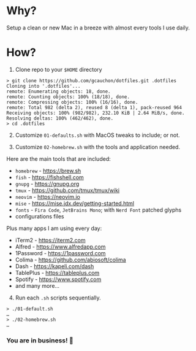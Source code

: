 # Why?

Setup a clean or new Mac in a breeze with almost every tools I use daily.

# How?

1. Clone repo to your `$HOME` directory

```shell
> git clone https://github.com/gcauchon/dotfiles.git .dotfiles
Cloning into '.dotfiles'...
remote: Enumerating objects: 18, done.
remote: Counting objects: 100% (18/18), done.
remote: Compressing objects: 100% (16/16), done.
remote: Total 982 (delta 2), reused 8 (delta 1), pack-reused 964
Receiving objects: 100% (982/982), 232.10 KiB | 2.64 MiB/s, done.
Resolving deltas: 100% (462/462), done.
> cd .dotfiles
```

2. Customize `01-defaults.sh` with MacOS tweaks to include; or not.

3. Customize `02-homebrew.sh` with the tools and application needed.

Here are the main tools that are included:

- `homebrew` - https://brew.sh
- `fish` - https://fishshell.com
- `gnupg` - https://gnupg.org
- `tmux` - https://github.com/tmux/tmux/wiki
- `neovim` - https://neovim.io
- `mise` - https://mise.jdx.dev/getting-started.html
- `fonts` - `Fira Code`, `JetBrains Mono`; with `Nerd Font` patched glyphs
- configurations files

Plus many apps I am using every day:

- iTerm2 - https://iterm2.com
- Alfred - https://www.alfredapp.com
- 1Password - https://1password.com
- Colima - https://github.com/abiosoft/colima
- Dash - https://kapeli.com/dash
- TablePlus - https://tableplus.com
- Spotify - https://www.spotify.com
- and many more…

4. Run each `.sh` scripts sequentially.

```shell
> ./01-default.sh
…
> ./02-homebrew.sh
…
```

### You are in business! 🚀
